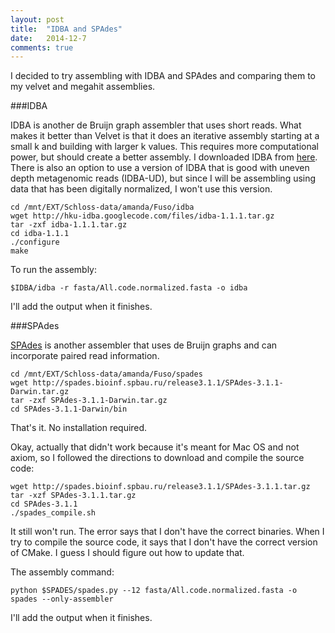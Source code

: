 ```yaml
---
layout: post
title:  "IDBA and SPAdes"
date:   2014-12-7
comments: true
---
```


I decided to try assembling with IDBA and SPAdes and comparing them to my velvet and megahit assemblies.

###IDBA

IDBA is another de Bruijn graph assembler that uses short reads. What makes it better than Velvet is that it does an iterative assembly starting at a small k and building with larger k values. This requires more computational power, but should create a better assembly. I downloaded IDBA from [here](http://i.cs.hku.hk/~alse/hkubrg/projects/idba_ud/index.html). There is also an option to use a version of IDBA that is good with uneven depth metagenomic reads (IDBA-UD), but since I will be assembling using data that has been digitally normalized, I won't use this version.

~~~~
cd /mnt/EXT/Schloss-data/amanda/Fuso/idba
wget http://hku-idba.googlecode.com/files/idba-1.1.1.tar.gz
tar -zxf idba-1.1.1.tar.gz
cd idba-1.1.1
./configure
make
~~~~

To run the assembly:

~~~~
$IDBA/idba -r fasta/All.code.normalized.fasta -o idba
~~~~

I'll add the output when it finishes.

###SPAdes

[SPAdes](http://www-ncbi-nlm-nih-gov.proxy.lib.umich.edu/pubmed/22506599) is another assembler that uses de Bruijn graphs and can incorporate paired read information.

~~~~
cd /mnt/EXT/Schloss-data/amanda/Fuso/spades
wget http://spades.bioinf.spbau.ru/release3.1.1/SPAdes-3.1.1-Darwin.tar.gz
tar -zxf SPAdes-3.1.1-Darwin.tar.gz
cd SPAdes-3.1.1-Darwin/bin
~~~~

That's it. No installation required.

Okay, actually that didn't work because it's meant for Mac OS and not axiom, so I followed the directions to download and compile the source code:

~~~~
wget http://spades.bioinf.spbau.ru/release3.1.1/SPAdes-3.1.1.tar.gz
tar -xzf SPAdes-3.1.1.tar.gz
cd SPAdes-3.1.1
./spades_compile.sh
~~~~

It still won't run. The error says that I don't have the correct binaries. When I try to compile the source code, it says that I don't have the correct version of CMake. I guess I should figure out how to update that.


The assembly command:

~~~~
python $SPADES/spades.py --12 fasta/All.code.normalized.fasta -o spades --only-assembler

~~~~

I'll add the output when it finishes.

